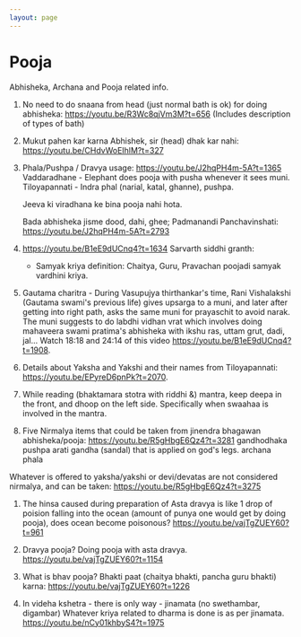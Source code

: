 ```yaml
---
layout: page
---
```


# Pooja

Abhisheka, Archana and Pooja related info.

1. No need to do snaana from head (just normal bath is ok) for doing abhisheka: <https://youtu.be/R3Wc8qjVm3M?t=656> (Includes description of types of bath)

1. Mukut pahen kar karna Abhishek, sir (head) dhak kar nahi: <https://youtu.be/CHdvWoEIhlM?t=327>

1. Phala/Pushpa / Dravya usage: <https://youtu.be/J2hqPH4m-5A?t=1365>
Vaddaradhane - Elephant does pooja with pusha whenever it sees muni.
Tiloyapannati - Indra phal (narial, katal, ghanne), pushpa.

   Jeeva ki viradhana ke bina pooja nahi hota.

   Bada abhisheka jisme dood, dahi, ghee; Padmanandi Panchavinshati: <https://youtu.be/J2hqPH4m-5A?t=2793>

1. <https://youtu.be/B1eE9dUCnq4?t=1634>
   Sarvarth siddhi granth:
   - Samyak kriya definition: Chaitya, Guru, Pravachan poojadi samyak vardhini kriya.

1. Gautama charitra - During Vasupujya thirthankar's time, Rani Vishalakshi (Gautama swami's previous life) gives upsarga to a muni, and later after getting into right path, asks the same muni for prayaschit to avoid narak. The muni suggests to do labdhi vidhan vrat which involves doing mahaveera swami pratima's abhisheka with ikshu ras, uttam grut, dadi, jal...
Watch 18:18 and 24:14 of this video <https://youtu.be/B1eE9dUCnq4?t=1908>.

1. Details about Yaksha and Yakshi and their names from Tiloyapannati: <https://youtu.be/EPyreD6pnPk?t=2070>.

1. While reading (bhaktamara stotra with riddhi &) mantra, keep deepa in the front, and dhoop on the left side. Specifically when swaahaa is involved in the mantra.

1. Five Nirmalya items that could be taken from jinendra bhagawan abhisheka/pooja: <https://youtu.be/R5gHbgE6Qz4?t=3281>
gandhodhaka
pushpa
arati
gandha (sandal) that is applied on god's legs.
archana phala

Whatever is offered to yaksha/yakshi or devi/devatas are not considered nirmalya, and can be taken: <https://youtu.be/R5gHbgE6Qz4?t=3275>

1. The hinsa caused during preparation of Asta dravya is like 1 drop of poision falling into the ocean (amount of punya one would get by doing pooja), does ocean become poisonous?
<https://youtu.be/vajTgZUEY60?t=961>

1. Dravya pooja? Doing pooja with asta dravya. <https://youtu.be/vajTgZUEY60?t=1154>

1. What is bhav pooja? Bhakti paat (chaitya bhakti, pancha guru bhakti) karna: <https://youtu.be/vajTgZUEY60?t=1226>

1. In videha kshetra - there is only way - jinamata (no swethambar, digambar)
Whatever kriya related to dharma is done is as per jinamata.
<https://youtu.be/nCy01khbyS4?t=1975>
